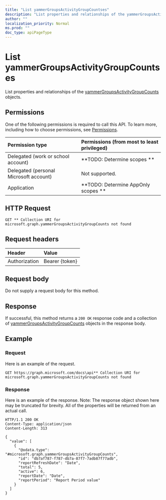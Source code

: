 ```yaml
---
title: "List yammerGroupsActivityGroupCountses"
description: "List properties and relationships of the yammerGroupsActivityGroupCounts objects."
author: ""
localization_priority: Normal
ms.prod: ""
doc_type: apiPageType
---
```


# List yammerGroupsActivityGroupCountses

List properties and relationships of the [yammerGroupsActivityGroupCounts](../resources/yammergroupsactivitygroupcounts.md) objects.

## Permissions
One of the following permissions is required to call this API. To learn more, including how to choose permissions, see [Permissions](/concepts/permissions-reference.md).

|Permission type|Permissions (from most to least privileged)|
|:---|:---|
|Delegated (work or school account)|**TODO: Determine scopes **|
|Delegated (personal Microsoft account)|Not supported.|
|Application|**TODO: Determine AppOnly scopes **|

## HTTP Request
<!-- {
  "blockType": "ignored"
}
-->
``` http
GET ** Collection URI for microsoft.graph.yammerGroupsActivityGroupCounts not found
```

## Request headers
|Header|Value|
|:---|:---|
|Authorization|Bearer {token}|

## Request body
Do not supply a request body for this method.

## Response
If successful, this method returns a `200 OK` response code and a collection of [yammerGroupsActivityGroupCounts](../resources/yammergroupsactivitygroupcounts.md) objects in the response body.

## Example

### Request
Here is an example of the request.
<!-- {
  "blockType": "request",
  "name": "get_yammergroupsactivitygroupcounts"
}
-->
``` http
GET https://graph.microsoft.com/docs\api** Collection URI for microsoft.graph.yammerGroupsActivityGroupCounts not found
```

### Response
Here is an example of the response. Note: The response object shown here may be truncated for brevity. All of the properties will be returned from an actual call.
<!-- {
  "blockType": "response",
  "truncated": true,
  "@odata.type": "collection(microsoft.graph.yammergroupsactivitygroupcounts)"
}
-->
``` http
HTTP/1.1 200 OK
Content-Type: application/json
Content-Length: 313

{
  "value": [
    {
      "@odata.type": "#microsoft.graph.yammerGroupsActivityGroupCounts",
      "id": "db7af787-f787-db7a-87f7-7adb87f77adb",
      "reportRefreshDate": "Date",
      "total": 5,
      "active": 6,
      "reportDate": "Date",
      "reportPeriod": "Report Period value"
    }
  ]
}
```

